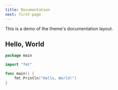 ```yaml
---
title: Documentation
next: first-page
---
```


This is a demo of the theme's documentation layout.

## Hello, World

```go {filename="main.go"}
package main

import "fmt"

func main() {
    fmt.Println("Hello, World!")
}
```
